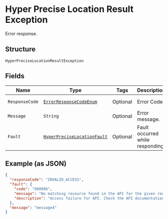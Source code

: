 
# Hyper Precise Location Result Exception

Error response.

## Structure

`HyperPreciseLocationResultException`

## Fields

| Name | Type | Tags | Description | Getter | Setter |
|  --- | --- | --- | --- | --- | --- |
| `ResponseCode` | [`ErrorResponseCodeEnum`](../../doc/models/error-response-code-enum.md) | Optional | Error Code. | ErrorResponseCodeEnum getResponseCodeField() | setResponseCodeField(ErrorResponseCodeEnum responseCodeField) |
| `Message` | `String` | Optional | Error message. | String getMessageField() | setMessageField(String messageField) |
| `Fault` | [`HyperPreciseLocationFault`](../../doc/models/hyper-precise-location-fault.md) | Optional | Fault occurred while responding. | HyperPreciseLocationFault getFault() | setFault(HyperPreciseLocationFault fault) |

## Example (as JSON)

```json
{
  "responseCode": "INVALID_ACCESS",
  "fault": {
    "code": "900906",
    "message": "No matching resource found in the API for the given request",
    "description": "Access failure for API. Check the API documentation and add a proper REST resource path to the invocation URL."
  },
  "message": "message4"
}
```

